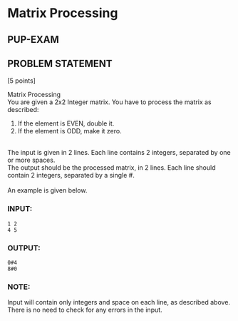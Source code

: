# Matrix Processing
## PUP-EXAM
## PROBLEM STATEMENT
[5 points]

Matrix Processing<br>
You are given a 2x2 Integer matrix.  You have to process the matrix as described:<br>
1. If the element is EVEN, double it.<br>
2. If the element is ODD, make it zero.<br>
<br>
The input is given in 2 lines. Each line contains 2 integers, separated by one or more spaces.<br>
The output should be the processed matrix, in 2 lines. Each line should contain 2 integers, separated by a single #.<br>
<br>
An example is given below.<br>

### INPUT:
```
1 2
4 5
```
### OUTPUT:
```
0#4
8#0
```

### NOTE: 
Input will contain only integers and space on each line, as described above. There is no need to check for any errors in the input.
